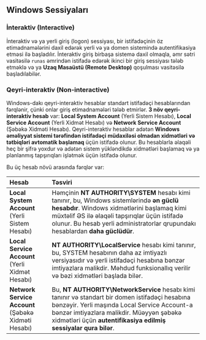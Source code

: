 ## Windows Sessiyaları

### İnteraktiv (Interactive)

İnteraktiv və ya yerli giriş (logon) sessiyası, bir istifadəçinin öz etimadnamələrini daxil edərək yerli və ya domen sistemində autentifikasiya etməsi ilə başladılır. İnteraktiv giriş birbaşa sistemə daxil olmaqla, əmr sətri vasitəsilə `runas` əmrindən istifadə edərək ikinci bir giriş sessiyası tələb etməklə və ya **Uzaq Masaüstü (Remote Desktop)** qoşulması vasitəsilə başladılabilər.

### Qeyri-interaktiv (Non-interactive)

Windows-dakı qeyri-interaktiv hesablar standart istifadəçi hesablarından fərqlənir, çünki onlar giriş etimadnamələri tələb etmirlər. **3 növ qeyri-interaktiv hesab** var: **Local System Account** (Yerli Sistem Hesabı), **Local Service Account** (Yerli Xidmət Hesabı) və **Network Service Account** (Şəbəkə Xidməti Hesabı). Qeyri-interaktiv hesablar adətən **Windows əməliyyat sistemi tərəfindən istifadəçi müdaxiləsi olmadan xidmətləri və tətbiqləri avtomatik başlamaq** üçün istifadə olunur. Bu hesablarla əlaqəli heç bir şifrə yoxdur və adətən sistem yükləndikdə xidmətləri başlamaq və ya planlanmış tapşırıqları işlətmək üçün istifadə olunur.

Bu üç hesab növü arasında fərqlər var:

| Hesab | Təsviri |
| :--- | :--- |
| **Local System Account** (Yerli Sistem Hesabı) | Həmçinin **NT AUTHORITY\SYSTEM** hesabı kimi tanınır, bu, Windows sistemlərində **ən güclü hesabdır**. Windows xidmətlərini başlamaq kimi müxtəlif ƏS ilə əlaqəli tapşırıqlar üçün istifadə olunur. Bu hesab yerli administratorlar qrupundakı hesablardan **daha güclüdür**. |
| **Local Service Account** (Yerli Xidmət Hesabı) | **NT AUTHORITY\LocalService** hesabı kimi tanınır, bu, SYSTEM hesabının daha az imtiyazlı versiyasıdır və yerli istifadəçi hesabına bənzər imtiyazlara malikdir. Məhdud funksionallıq verilir və bəzi xidmətləri başlada bilər. |
| **Network Service Account** (Şəbəkə Xidməti Hesabı) | Bu, **NT AUTHORITY\NetworkService** hesabı kimi tanınır və standart bir domen istifadəçi hesabına bənzəyir. Yerli maşında Local Service Account-a bənzər imtiyazlara malikdir. Müəyyən şəbəkə xidmətləri üçün **autentifikasiya edilmiş sessiyalar qura bilər**. |
